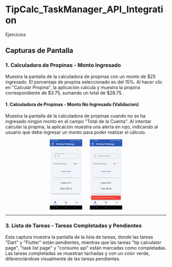 # TipCalc_TaskManager_API_Integration
Ejercicios

## Capturas de Pantalla

### 1. Calculadora de Propinas - Monto Ingresado
Muestra la pantalla de la calculadora de propinas con un monto de $25 ingresado. El porcentaje de propina seleccionado es del 15%. Al hacer clic en "Calcular Propina", la aplicación calcula y muestra la propina correspondiente de $3.75, sumando un total de $28.75.
#### 1. Calculadora de Propinas - Monto No Ingresado (Validacion)
Muestra la pantalla de la calculadora de propinas cuando no se ha ingresado ningún monto en el campo "Total de la Cuenta". Al intentar calcular la propina, la aplicación muestra una alerta en rojo, indicando al usuario que debe ingresar un monto para poder realizar el cálculo.


<div align="center">
  <img src="img_readme/act1.jpeg" alt="Calculadora de Propinas - Monto Ingresado" width="20%" style="margin-right: 10px;" />
  <img src="img_readme/act1.2.jpeg" alt="Calculadora de Propinas - Monto No Ingresado" width="20%" style="margin-left: 10px;" />
</div>

---

### 3. Lista de Tareas - Tareas Completadas y Pendientes
Esta captura muestra la pantalla de la lista de tareas, donde las tareas "Dart" y "Flutter" están pendientes, mientras que las tareas "tip calculator page", "task list page" y "consumo api" están marcadas como completadas. Las tareas completadas se muestran tachadas y con un color verde, diferenciándose visualmente de las tareas pendientes.


